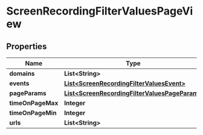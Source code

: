 

# ScreenRecordingFilterValuesPageView


## Properties

| Name | Type | Description | Notes |
|------------ | ------------- | ------------- | -------------|
|**domains** | **List&lt;String&gt;** |  |  [optional] |
|**events** | [**List&lt;ScreenRecordingFilterValuesEvent&gt;**](ScreenRecordingFilterValuesEvent.md) |  |  [optional] |
|**pageParams** | [**List&lt;ScreenRecordingFilterValuesPageParam&gt;**](ScreenRecordingFilterValuesPageParam.md) |  |  [optional] |
|**timeOnPageMax** | **Integer** |  |  [optional] |
|**timeOnPageMin** | **Integer** |  |  [optional] |
|**urls** | **List&lt;String&gt;** |  |  [optional] |



